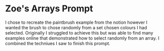 # Zoe's Arrays Prompt

I chose to recreate the paintbrush example from the notion however I wanted the brush to chose randomly from a set chosen colours I had selected. Originally I struggled to achieve this but was able to find many examples online that demonstrated how to select randomly from an array. I combined the techniues I saw to finish this prompt. 